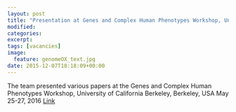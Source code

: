 ```yaml
---
layout: post
title: "Presentation at Genes and Complex Human Phenotypes Workshop, University of California Berkeley, Berkeley, USA May 25-27, 2016"
modified:
categories: 
excerpt:
tags: [vacancies]
image:
  feature: genomeOX_text.jpg
date: 2015-12-07T18:18:09+00:00
---
```

The team presented various papers at the Genes and Complex Human Phenotypes Workshop, University of California Berkeley, Berkeley, USA May 25-27, 2016 [Link](https://med.stanford.edu/phs/events/Conference11.html)